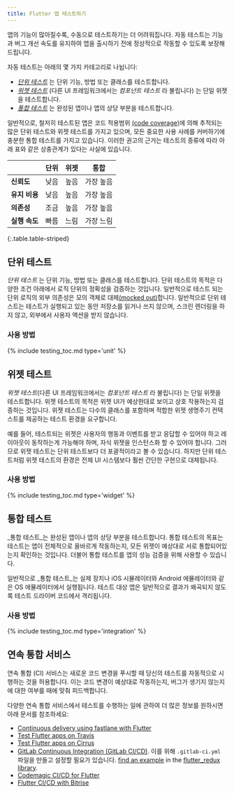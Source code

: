```yaml
---
title: Flutter 앱 테스트하기
---
```


앱의 기능이 많아질수록, 수동으로 테스트하기는 더 어려워집니다.
자동 테스트는 기능과 버그 개선 속도를 유지하여 앱을 출시하기 전에 
정상적으로 작동할 수 있도록 보장해드립니다.

자동 테스트는 아래의 몇 가지 카테고리로 나뉩니다:

- [_단위 테스트_](#unit-tests) 는 단위 기능, 방법 또는 클래스를 테스트합니다.
- [_위젯 테스트_](#widget-tests) (다른 UI 프레임워크에서는 _컴포넌트 테스트_ 라 불립니다) 는 단일 위젯을 테스트합니다.
- [_통합 테스트_](#integration-tests) 는 완성된 앱이나 앱의 상당 부분을 테스트합니다.
  
일반적으로, 철저히 테스트된 앱은 코드 적용범위
[(code coverage)](https://en.wikipedia.org/wiki/Code_coverage)에 의해 
추적되는 많은 단위 테스트와 위젯 테스트를 가지고 있으며, 
모든 중요한 사용 사례를 커버하기에 충분한 통합 테스트를 가지고 있습니다. 
이러한 권고의 근거는 테스트의 종류에 따라 아래 표와 같은 상충관계가 있다는 사실에 있습니다.

|                      | 단위   | 위젯 | 통합      |
|----------------------|-------|-----|----------|
| **신뢰도**             | 낮음   | 높음 | 가장 높음  |
| **유지 비용**           | 낮음   | 높음 | 가장 높음  |
| **의존성**             | 조금   | 높음 | 가장 높음  |
| **실행 속도**           | 빠름   | 느림 | 가장 느림  |
{:.table.table-striped}


## 단위 테스트

_단위 테스트_ 는 단위 기능, 방법 또는 클래스를 테스트합니다. 단위 테스트의 목적은 다양한 조건 아래에서 로직 단위의 정확성을 검증하는 것입니다.
일반적으로 테스트 되는 단위 로직의 외부 의존성은 모의 객체로 대체[(mocked out)](/cookbook/testing/mocking)합니다.
일반적으로 단위 테스트는 테스트가 실행되고 있는 동안 저장소를 읽거나 쓰지 않으며, 스크린 렌더링을 하지 않고, 외부에서 사용자 액션을 받지 않습니다.

### 사용 방법

{% include testing_toc.md type='unit' %} 

## 위젯 테스트

_위젯 테스트_(다른 UI 프레임워크에서는 _컴포넌트 테스트_ 라 불립니다) 는 단일 위젯을 테스트합니다. 위젯 테스트의 목적은 위젯 UI가 예상한대로 보이고 상호 작용하는지 검증하는 것입니다.
위젯 테스트는 다수의 클래스를 포함하며 적합한 위젯 생명주기 컨텍스트를 제공하는 테스트 환경을 요구합니다.

예를 들어, 테스트되는 위젯은 사용자의 행동과 이벤트를 받고 응답할 수 있어야 하고 레이아웃이 동작하는게 가능해야 하며, 자식 위젯을 인스턴스화 할 수 있어야 합니다.
그러므로 위젯 테스트는 단위 테스트보다 더 포괄적이라고 볼 수 있습니다.
하지만 단위 테스트처럼 위젯 테스트의 환경은 전체 UI 시스템보다 훨씬 간단한 구현으로 대체됩니다.

### 사용 방법

{% include testing_toc.md type='widget' %} 

## 통합 테스트

_통합 테스트_는 완성된 앱이나 앱의 상당 부분을 테스트합니다. 통합 테스트의 목표는 테스트는 앱이 전체적으로 올바르게 작동하는지, 모든 위젯이 예상대로 서로 통합되어있는지 확인하는 것입니다.
더불어 통합 테스트를 앱의 성능 검증을 위해 사용할 수 있습니다.

일반적으로 _통합 테스트_는 실제 장치나 
iOS 시뮬레이터와 Android 에뮬레이터와 같은 OS 에뮬레이터에서 실행됩니다.
테스트 대상 앱은 일반적으로 결과가 왜곡되지 않도록 테스트 드라이버 코드에서 격리됩니다.

### 사용 방법

{% include testing_toc.md type='integration' %}
  
## 연속 통합 서비스

연속 통합 (CI) 서비스는 새로운 코드 변경을 푸시할 때 당신의 테스트를 자동적으로 시행하는 것을 허용합니다.
이는 코드 변경이 예상대로 작동하는지, 버그가 생기지 않는지에 대한 여부를 때에 맞춰 피드백합니다.

다양한 연속 통합 서비스에서 테스트를 수행하는 일에 관하여 
더 많은 정보를 원하시면 아래 문서를 참조하세요:

* [Continuous delivery using fastlane with
  Flutter](/docs/deployment/cd#fastlane)
* [Test Flutter apps on
  Travis]({{site.flutter-medium}}/test-flutter-apps-on-travis-3fd5142ecd8c)
* [Test Flutter apps on Cirrus](https://cirrus-ci.org/examples/#flutter)
* [GitLab Continuous Integration
  (GitLab CI/CD)](https://docs.gitlab.com/ee/ci/README.html#doc-nav).
  이를 위해 `.gitlab-ci.yml` 파일을 만들고 설정할 필요가 있습니다.
  [find an example](https://raw.githubusercontent.com/brianegan/flutter_redux/master/.gitlab-ci.yml)
  in the [flutter_redux library]({{site.github}}/brianegan/flutter_redux).
* [Codemagic CI/CD for Flutter](https://blog.codemagic.io/getting-started-with-codemagic/)
* [Flutter CI/CD with Bitrise](https://devcenter.bitrise.io/getting-started/getting-started-with-flutter-apps/)
